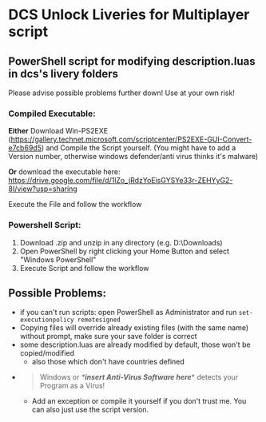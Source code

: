 # DCS Unlock Liveries for Multiplayer script
## PowerShell script for modifying description.luas in dcs's livery folders

Please advise possible problems further down! 
Use at your own risk! 

### Compiled Executable:

**Either** Download Win-PS2EXE (https://gallery.technet.microsoft.com/scriptcenter/PS2EXE-GUI-Convert-e7cb69d5)
and Compile the Script yourself. (You might have to add a Version number, otherwise windows defender/anti virus thinks it's malware)

**Or** download the executable here: https://drive.google.com/file/d/1lZo_jRdzYoEisGYSYe33r-ZEHYyG2-8I/view?usp=sharing

Execute the File and follow the workflow


### Powershell Script:

1. Download .zip and unzip in any directory (e.g. D:\Downloads)
2. Open PowerShell by right clicking your Home Button and select "Windows PowerShell" 
3. Execute Script and follow the workflow


## Possible Problems: 

- if you can't run scripts: open PowerShell as Administrator and run `set-executionpolicy remotesigned` 
- Copying files will override already existing files (with the same name) without prompt, make sure your save folder is correct
- some description.luas are already modified by default, those won't be copied/modified
    * also those which don't have countries defined
- >Windows or *\***insert Anti-Virus Software here***\* detects your Program as a Virus!
   * Add an exception or compile it yourself if you don't trust me. You can also just use the script version.
